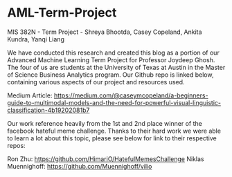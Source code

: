 # AML-Term-Project
MIS 382N - Term Project - Shreya Bhootda, Casey Copeland, Ankita Kundra, Yanqi Liang

We have conducted this research and created this blog as a portion of our Advanced Machine Learning Term Project for Professor Joydeep Ghosh. The four of us are students at the University of Texas at Austin in the Master of Science Business Analytics program. Our Github repo is linked below, containing various aspects of our project and resources used.

Medium Article: 
https://medium.com/@caseymcopeland/a-beginners-guide-to-multimodal-models-and-the-need-for-powerful-visual-linguistic-classification-4b19202081b7

Our work reference heavily from the 1st and 2nd place winner of the facebook hateful meme challenge. Thanks to their hard work we were able to learn a lot about this topic, please see below for link to their respective repos:

Ron Zhu: https://github.com/HimariO/HatefulMemesChallenge
Niklas Muennighoff: https://github.com/Muennighoff/vilio
